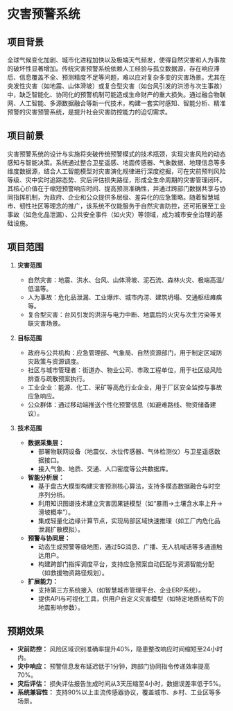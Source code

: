 # 灾害预警系统

## 项目背景

全球气候变化加剧、城市化进程加快以及极端天气频发，使得自然灾害和人为事故的破坏性显著增加。传统灾害预警系统依赖人工经验与孤立数据源，存在响应滞后、信息覆盖不全、预测精度不足等问题，难以应对复杂多变的灾害场景。尤其在突发性灾害（如地震、山体滑坡）或复合型灾害（如台风引发的洪涝与次生事故）中，缺乏智能化、协同化的预警机制可能造成生命财产的重大损失。通过融合物联网、人工智能、多源数据融合等新一代技术，构建一套实时感知、智能分析、精准预警的灾害预警系统，是提升社会灾害防控能力的迫切需求。

## 项目前景

灾害预警系统的设计与实施将突破传统预警模式的技术瓶颈，实现灾害风险的动态感知与智能决策。系统通过整合卫星遥感、地面传感器、气象数据、地理信息等多维度数据源，结合人工智能模型对灾害演化规律进行深度挖掘，可在灾前预判风险等级、灾中实时追踪态势、灾后评估损失路径，形成全生命周期的灾害管理闭环。其核心价值在于缩短预警响应时间、提高预测准确性，并通过跨部门数据共享与协同指挥机制，为政府、企业和公众提供多层级、差异化的应急策略。随着智慧城市、韧性社区等理念的推广，该系统不仅能服务于自然灾害防控，还可拓展至工业事故（如危化品泄漏）、公共安全事件（如火灾）等领域，成为城市安全治理的基础设施。

## 项目范围

1. **灾害范围**
   - 自然灾害：地震、洪水、台风、山体滑坡、泥石流、森林火灾、极端高温/低温等。
   - 人为事故：危化品泄漏、工业爆炸、城市内涝、建筑坍塌、交通枢纽瘫痪等。
   - 复合型灾害：台风引发的洪涝与电力中断、地震后的火灾与次生污染等关联灾害场景。

2. **目标范围**
   - 政府与公共机构：应急管理部、气象局、自然资源部门，用于制定区域防灾政策与资源调度。
   - 社区与城市管理者：街道办、物业公司、市政工程单位，用于社区级风险排查与疏散预案执行。
   - 工业企业：能源、化工、采矿等高危行业企业，用于厂区安全监控与事故应急响应。
   - 公众群体：通过移动端推送个性化预警信息（如避难路线、物资储备建议）。

3. **技术范围**
   - **数据采集层：**
     - 部署物联网设备（地震仪、水位传感器、气体检测仪）与卫星遥感数据接口。
     - 接入气象、地质、交通、人口密度等公共数据库。
   - **智能分析层：**
     - 基于盘古大模型构建灾害预测核心算法，支持多模态数据融合与时空序列分析。
     - 利用知识图谱技术建立灾害因果链模型（如“暴雨→土壤含水率上升→滑坡概率”）。
     - 集成轻量化边缘计算节点，实现局部区域快速推理（如工厂内危化品泄漏扩散模拟）。
   - **预警与协同层：**
     - 动态生成预警等级地图，通过5G消息、广播、无人机喊话等多通道触达用户。
     - 构建跨部门指挥调度平台，支持应急预案自动匹配与资源智能分配（如救援物资路径规划）。
   - **扩展能力：**
     - 支持第三方系统接入（如智慧城市管理平台、企业ERP系统）。
     - 提供API与可视化工具，供用户自定义灾害模型（如特定地质结构下的地震影响参数）。

## 预期效果

- **灾前防控：** 风险区域识别准确率提升40%，隐患整改响应时间缩短至24小时内。
- **灾中响应：** 预警信息发布延迟低于1分钟，跨部门协同指令传递效率提高70%。
- **灾后评估：** 损失评估报告生成时间从3天压缩至4小时，数据误差率低于5%。
- **系统兼容性：** 支持90%以上主流传感器协议，覆盖城市、乡村、工业区等多场景。
